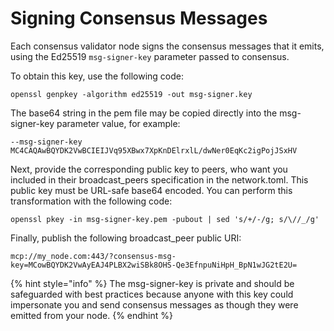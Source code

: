 # Signing Consensus Messages

Each consensus validator node signs the consensus messages that it emits, using the Ed25519 `msg-signer-key` parameter passed to consensus.

To obtain this key, use the following code:

`openssl genpkey -algorithm ed25519 -out msg-signer.key`

The base64 string in the pem file may be copied directly into the msg-signer-key parameter value, for example:

`--msg-signer-key MC4CAQAwBQYDK2VwBCIEIJVq95XBwx7XpKnDElrxlL/dwNer0EqKc2igPojJSxHV`

Next, provide the corresponding public key to peers, who want you included in their broadcast\_peers specification in the network.toml. This public key must be URL-safe base64 encoded. You can perform this transformation with the following code:

`openssl pkey -in msg-signer-key.pem -pubout | sed 's/+/-/g; s/\//_/g'`

Finally, publish the following broadcast\_peer public URI:

`mcp://my_node.com:443/?consensus-msg-key=MCowBQYDK2VwAyEAJ4PLBX2wiSBk8OHS-Qe3EfnpuNiHpH_BpN1wJG2tE2U=`

{% hint style="info" %}
The msg-signer-key is private and should be safeguarded with best practices because anyone with this key could impersonate you and send consensus messages as though they were emitted from your node.
{% endhint %}

